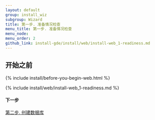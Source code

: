 ```yaml
---
layout: default 
group: install_wiz 
subgroup: Wizard
title: 第一步. 准备情况检查
menu_title: 第一步. 准备情况检查
menu_node: 
menu_order: 2
github_link: install-gde/install/web/install-web_1-readiness.md
---
```


## 开始之前
{% include install/before-you-begin-web.html %}

{% include install/web/install-web_1-readiness.md %}

#### 下一步
<a href="{{ site.gdeurl }}install-gde/install/web/install-web_2-db.html">第二步. 创建数据库</a>

